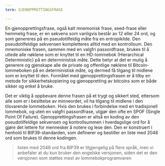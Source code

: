 ```yaml
---
term: GJENOPPRETTINGSFRASE

---
```

En gjenopprettingsfrase, også kalt mnemonisk frase, seed-frase eller hemmelig frase, er en sekvens som vanligvis består av 12 eller 24 ord, og som genereres på en pseudotilfeldig måte fra en entropikilde. Den pseudotilfeldige sekvensen kompletteres alltid med en kontrollsum. Den mnemoniske frasen, sammen med en valgfri passordfrase, brukes til å utlede alle nøklene som er knyttet til en HD-lommebok (Hierarchical Deterministic) på en deterministisk måte. Dette betyr at det er mulig å generere og gjenskape alle de private og offentlige nøklene til Bitcoin-lommeboken på en deterministisk måte, og dermed få tilgang til midlene som er knyttet til den. Formålet med gjenopprettingsfrasen er å tilby en metode for sikkerhetskopiering og gjenoppretting av bitcoins som er både sikker og enkel å bruke.

Det er viktig å oppbevare denne frasen på et trygt og sikkert sted, ettersom alle som er i besittelse av minneordet, vil ha tilgang til midlene i den tilsvarende lommeboken. Hvis den brukes i forbindelse med en tradisjonell lommebok, og uten en valgfri passordfrase, utgjør den ofte en SPOF (Single Point Of Failure). Gjenopprettingsfrasen er altså en koding av den pseudotilfeldige sekvensen og kontrollsummen i hverdagslige ord for å gjøre det lettere for mennesker å notere og lese den. Den er konstruert i henhold til BIP39-standarden, som definerer og bestiller en liste med 2048 ord som brukes til denne kodingen.

> listen med 2048 ord fra BIP39 er tilgjengelig på flere språk, men vi anbefaler at du kun bruker den engelske versjonen, siden det er den versjonen som støttes mest av lommebokprogramvaren